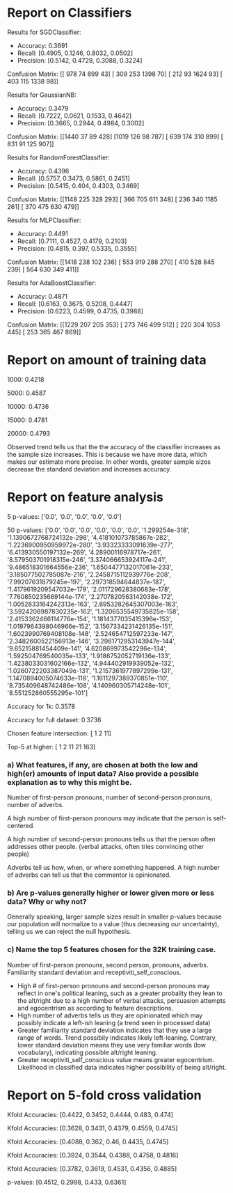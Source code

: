 # Report on Classifiers
Results for SGDClassifier:
* Accuracy: 0.3691
* Recall: [0.4905, 0.1246, 0.8032, 0.0502]
* Precision: [0.5142, 0.4729, 0.3088, 0.3224]

Confusion Matrix: 
[[ 978   74  899   43]
 [ 309  253 1398   70]
 [ 212   93 1624   93]
 [ 403  115 1338   98]]

Results for GaussianNB:
* Accuracy: 0.3479
* Recall: [0.7222, 0.0621, 0.1533, 0.4642]
* Precision: [0.3665, 0.2944, 0.4984, 0.3002]

Confusion Matrix: 
[[1440   37   89  428]
 [1019  126   98  787]
 [ 639  174  310  899]
 [ 831   91  125  907]]

Results for RandomForestClassifier:
* Accuracy: 0.4396
* Recall: [0.5757, 0.3473, 0.5861, 0.2451]
* Precision: [0.5415, 0.404, 0.4303, 0.3469]

Confusion Matrix: 
[[1148  225  328  293]
 [ 366  705  611  348]
 [ 236  340 1185  261]
 [ 370  475  630  479]]

Results for MLPClassifier:
* Accuracy: 0.4491
* Recall: [0.7111, 0.4527, 0.4179, 0.2103]
* Precision: [0.4815, 0.397, 0.5335, 0.3555]

Confusion Matrix: 
[[1418  238  102  236]
 [ 553  919  288  270]
 [ 410  528  845  239]
 [ 564  630  349  411]]

Results for AdaBoostClassifier:
* Accuracy: 0.4871
* Recall: [0.6163, 0.3675, 0.5208, 0.4447]
* Precision: [0.6223, 0.4599, 0.4735, 0.3988]

Confusion Matrix: 
[[1229  207  205  353]
 [ 273  746  499  512]
 [ 220  304 1053  445]
 [ 253  365  467  869]]

# Report on amount of training data
1000: 0.4218

5000: 0.4587

10000: 0.4736

15000: 0.4781

20000: 0.4793

Observed trend tells us that the the accuracy of the classifier increases as the sample size increases.
This is because we have more data, which makes our estimate more precise. In other words, greater sample sizes decrease the standard deviation and increases accuracy.

# Report on feature analysis

5 p-values: ['0.0', '0.0', '0.0', '0.0', '0.0']

50 p-values: ['0.0', '0.0', '0.0', '0.0', '0.0', '0.0', '1.299254e-318', '1.1390672768724132e-298', '4.418101073785867e-282', '1.2236900950959972e-280', '3.93323333091639e-277', '6.413930550197132e-269', '4.28900116978717e-261', '8.579503701918315e-246', '3.374066653924117e-241', '9.486518301664556e-236', '1.6504477132017061e-233', '3.185077502785087e-216', '2.2458715112939776e-208', '7.99207631879245e-197', '2.297318594644837e-187', '1.4179619209547032e-179', '2.011729628380683e-178', '7.760850235669144e-174', '2.2707820563142038e-172', '1.0052833164242313e-163', '2.6953282645307003e-163', '3.5924208987830235e-162', '1.3206535549735825e-158', '2.4153362466114776e-154', '1.1814377035415396e-153', '1.0197964398046966e-152', '3.1567334231426135e-151', '1.6023990769408108e-148', '2.524654712597233e-147', '2.3482600522156913e-146', '3.2961712953143947e-144', '9.65215881454409e-141', '4.620869973542296e-134', '1.592504769540035e-133', '1.9186752052719136e-133', '1.4238033031602166e-132', '4.944402919939052e-132', '1.0260722203387049e-131', '1.2157361977897299e-131', '1.1470894005074633e-118', '1.1611297389370851e-110', '8.735409648742486e-108', '4.140960305714248e-101', '8.551252860555295e-101']

Accuracy for 1k: 0.3578

Accuracy for full dataset: 0.3736

Chosen feature intersection: [ 1  2 11]

Top-5 at higher: [  1   2  11  21 163]

### a) What features, if any, are chosen at both the low and high(er) amounts of input data? Also provide a possible explanation as to why this might be.

Number of first-person pronouns, number of second-person pronouns, number of adverbs.

A high number of first-person pronouns may indicate that the person is self-centered.

A high number of second-person pronouns tells us that the person often addresses other people. (verbal attacks, often tries convincing other people)

Adverbs tell us how, when, or where something happened. A high number of adverbs can tell us that the commentor is opinionated.

### b) Are p-values generally higher or lower given more or less data? Why or why not?

Generally speaking, larger sample sizes result in smaller p-values because our population will normalize to a value (thus decreasing our uncertainty), telling us we can reject the null hypothesis.

### c) Name the top 5 features chosen for the 32K training case.

Number of first-person pronouns, second person, pronouns, adverbs. Familiarity standard deviation and receptiviti_self_conscious.
* High # of first-person pronouns and second-person pronouns may reflect in one's political leaning, such as a greater probality they lean to the alt/right due to a high number of verbal attacks, persuasion attempts and egocentrism as according to feature descriptions.
* High number of adverbs tells us they are opinionated which may possibly indicate a left-ish leaning (a trend seen in processed data)
* Greater familiarity standard deviation indicates that they use a large range of words. Trend possibily indicates likely left-leaning. Contrary, lower standard deviation means they use very familiar words (low vocabulary), indicating possible alt/right leaning.
* Greater receptiviti_self_conscious value means greater egocentrism. Likelihood in classified data indicates higher possibility of being alt/right.



# Report on 5-fold cross validation

Kfold Accuracies: [0.4422, 0.3452, 0.4444, 0.483, 0.474]

Kfold Accuracies: [0.3628, 0.3431, 0.4379, 0.4559, 0.4745]

Kfold Accuracies: [0.4088, 0.362, 0.46, 0.4435, 0.4745]

Kfold Accuracies: [0.3924, 0.3544, 0.4388, 0.4758, 0.4816]

Kfold Accuracies: [0.3782, 0.3619, 0.4531, 0.4356, 0.4885]

p-values: [0.4512, 0.2998, 0.433, 0.6361]
